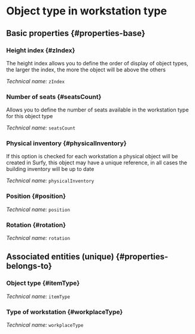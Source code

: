 # Object type in workstation type
<!--- THIS FILE IS GENERATED PLEASE DO NOT EDIT IT DIRECTLY --->



## Basic properties {#properties-base}

### Height index {#zIndex}

The height index allows you to define the order of display of object types, the larger the index, the more the object will be above the others

*Technical name:* ```zIndex```

### Number of seats {#seatsCount}

Allows you to define the number of seats available in the workstation type for this object type

*Technical name:* ```seatsCount```

### Physical inventory {#physicalInventory}

If this option is checked for each workstation a physical object will be created in Surfy, this object may have a unique reference, in all cases the building inventory will be up to date

*Technical name:* ```physicalInventory```

### Position {#position}



*Technical name:* ```position```

### Rotation {#rotation}



*Technical name:* ```rotation```


## Associated entities (unique) {#properties-belongs-to}

### Object type {#itemType}



*Technical name:* ```itemType```

### Type of workstation {#workplaceType}



*Technical name:* ```workplaceType```





